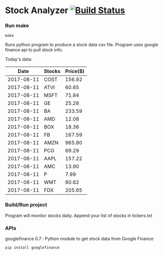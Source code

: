 # Stock Analyzer [![Build Status](https://travis-ci.org/ogoyal/StockAnalyzer.svg?branch=master)](https://travis-ci.org/ogoyal/StockAnalyzer)

### Run make
```
make
```

Runs python program to produce a stock data csv file. Program uses google finance api to pull stock info.

Today's data:

| Date| Stocks| Price($) | 
| --- | --- | ---  | 
| 2017-08-11| COST| 156.92 | 
| 2017-08-11| ATVI| 60.65 | 
| 2017-08-11| MSFT| 71.84 | 
| 2017-08-11| GE| 25.28 | 
| 2017-08-11| BA| 233.59 | 
| 2017-08-11| AMD| 12.08 | 
| 2017-08-11| BOX| 18.36 | 
| 2017-08-11| FB| 167.59 | 
| 2017-08-11| AMZN| 965.80 | 
| 2017-08-11| PCG| 69.29 | 
| 2017-08-11| AAPL| 157.22 | 
| 2017-08-11| AMC| 13.90 | 
| 2017-08-11| P| 7.99 | 
| 2017-08-11| WMT| 80.62 | 
| 2017-08-11| FDX| 205.65 | 

### Build/Run project

Program will monitor stocks daily. Append your list of stocks in tickers.txt

### APIs
googlefinance 0.7 : Python module to get stock data from Google Finance

```
pip install googlefinance
```

